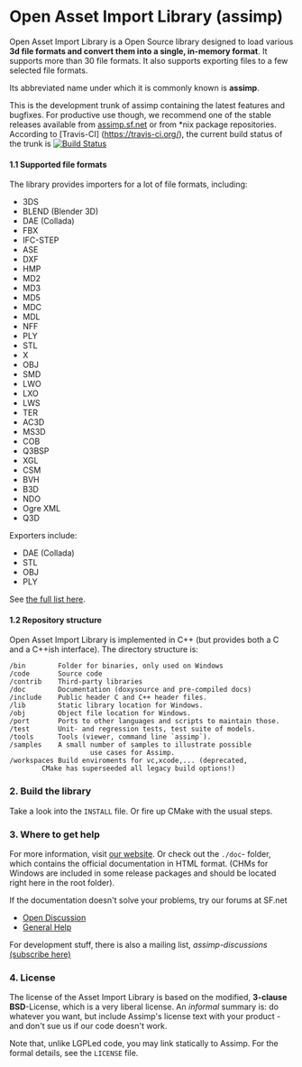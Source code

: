 Open Asset Import Library (assimp) 
========

Open Asset Import Library is a Open Source library designed to load various __3d file formats and convert them into a single, in-memory format__. It supports more than 30 file formats. It also supports exporting files to a few selected file formats.

Its abbreviated name under which it is commonly known is __assimp__. 

This is the development trunk of assimp containing the latest features and bugfixes. For productive use though, we recommend one of the stable releases available from [assimp.sf.net](http://assimp.sf.net) or from *nix package repositories. According to [Travis-CI] (https://travis-ci.org/), the current build status of the trunk is [![Build Status](https://travis-ci.org/assimp/assimp.png)](https://travis-ci.org/assimp/assimp)


#### 1.1 Supported file formats ####

The library provides importers for a lot of file formats, including:

- 3DS
- BLEND (Blender 3D)
- DAE (Collada)
- FBX
- IFC-STEP 
- ASE
- DXF
- HMP
- MD2
- MD3 
- MD5
- MDC
- MDL
- NFF
- PLY
- STL
- X 
- OBJ 
- SMD
- LWO 
- LXO 
- LWS  
- TER 
- AC3D 
- MS3D 
- COB
- Q3BSP
- XGL
- CSM
- BVH
- B3D
- NDO
- Ogre XML
- Q3D

Exporters include:

- DAE (Collada)
- STL
- OBJ
- PLY
	
See [the full list here](http://assimp.sourceforge.net/main_features_formats.html).



#### 1.2 Repository structure ####


Open Asset Import Library is implemented in C++ (but provides both a C and a 
C++ish interface). The directory structure is:

	/bin		Folder for binaries, only used on Windows
	/code		Source code
	/contrib	Third-party libraries
	/doc		Documentation (doxysource and pre-compiled docs)
	/include	Public header C and C++ header files.
	/lib		Static library location for Windows.
	/obj		Object file location for Windows.
	/port		Ports to other languages and scripts to maintain those. 
	/test		Unit- and regression tests, test suite of models.
	/tools		Tools (viewer, command line `assimp`).
	/samples	A small number of samples to illustrate possible 
                        use cases for Assimp.
	/workspaces	Build enviroments for vc,xcode,... (deprecated,
			CMake has superseeded all legacy build options!)



### 2. Build the library ###


Take a look into the `INSTALL` file. Or fire up CMake with the usual steps.



### 3. Where to get help ###


For more information, visit [our website](http://assimp.sourceforge.net/). Or check out the `./doc`- folder, which contains the official documentation in HTML format.
(CHMs for Windows are included in some release packages and should be located right here in the root folder).

If the documentation doesn't solve your problems, try our forums at SF.net 


- [Open Discussion](http://sourceforge.net/projects/assimp/forums/forum/817653) 
- [General Help](http://sourceforge.net/projects/assimp/forums/forum/817654)


For development stuff, there is also a mailing list, _assimp-discussions_
  [(subscribe here)]( https://lists.sourceforge.net/lists/listinfo/assimp-discussions) 



### 4. License ###

The license of the Asset Import Library is based on the modified, __3-clause BSD__-License, which is a very liberal license. An _informal_ summary is: do whatever you want, but include Assimp's license text with your product - and don't sue us if our code doesn't work.

Note that, unlike LGPLed code, you may link statically to Assimp.
For the formal details, see the `LICENSE` file. 

